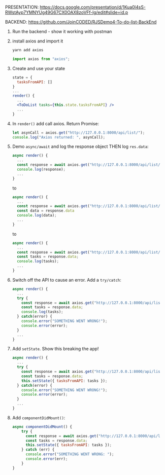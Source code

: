 PRESENTATION: https://docs.google.com/presentation/d/1Kua0l4sS-RWstAyp7YMNYUg49G67CX0OAX8zoVFf-lg/edit#slide=id.p

BACKEND: https://github.com/JoinCODED/RJSDemo4-To-do-list-BackEnd

1. Run the backend - show it working with postman

2. install axios and import it

   ```bash
   yarn add axios
   ```

   ```javascript
   import axios from "axios";
   ```

3. Create and use your state

   ```jsx
   state = {
     tasksFromAPI: []
   }
   ...
   render() {
     ...
     <ToDoList tasks={this.state.tasksFromAPI} />
     ...
   }
   ```

4. In `render()` add call axios. Return Promise:

   ```jsx
   let asynCall = axios.get("http://127.0.0.1:8000/api/list/");
   console.log("Axios returned: ", asynCall);
   ```

5. Demo `async/await` and log the response object THEN log `res.data`:

   ```jsx
   async render() {
     ...
     const response = await axios.get("http://127.0.0.1:8000/api/list/")
     console.log(response);
     ...
   }
   ```

   to

   ```jsx
   async render() {
     ...
     const response = await axios.get("http://127.0.0.1:8000/api/list/")
     const data = response.data
     console.log(data);
     ...
   }
   ```

   to

   ```jsx
   async render() {
     ...
     const response = await axios.get("http://127.0.0.1:8000/api/list/");
     const tasks = response.data;
     console.log(tasks);
     ...
   }
   ```

6. Switch off the API to cause an error. Add a `try/catch`:

   ```jsx
   async render() {
     ...
     try {
       const response = await axios.get("http://127.0.0.1:8000/api/list/");
       const tasks = response.data;
       console.log(tasks);
     } catch(error) {
       console.error("SOMETHING WENT WRONG!");
       console.error(error);
     }
     ...
   }
   ```

7. Add `setState`. Show this breaking the app!

   ```jsx
   async render() {
     ...
     try {
       const response = await axios.get("http://127.0.0.1:8000/api/list/");
       const tasks = response.data;
       this.setState({ tasksFromAPI: tasks });
     } catch(error) {
       console.error("SOMETHING WENT WRONG!");
       console.error(error);
     }
     ...
   }
   ```

8. Add `componentDidMount()`:

   ```jsx
   async componentDidMount() {
       try {
         const response = await axios.get("http://127.0.0.1:8000/api/list/");
         const tasks = response.data;
         this.setState({ tasksFromAPI: tasks });
       } catch (err) {
         console.error("SOMETHING WENT WRONG: ");
         console.error(err);
       }
   }
   ```
